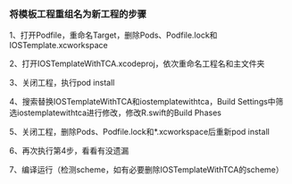 ### 将模板工程重组名为新工程的步骤
1、打开Podfile，重命名Target，删除Pods、Podfile.lock和IOSTemplate.xcworkspace

2、打开IOSTemplateWithTCA.xcodeproj，依次重命名工程名和主文件夹

3、关闭工程，执行pod install

4、搜索替换IOSTemplateWithTCA和iostemplatewithtca，Build Settings中筛选iostemplatewithtca进行修改，修改R.swift的Build Phases

5、关闭工程，删除Pods、Podfile.lock和*.xcworkspace后重新pod install

6、再次执行第4步，看看有没遗漏

7、编译运行（检测scheme，如有必要删除IOSTemplateWithTCA的scheme）
